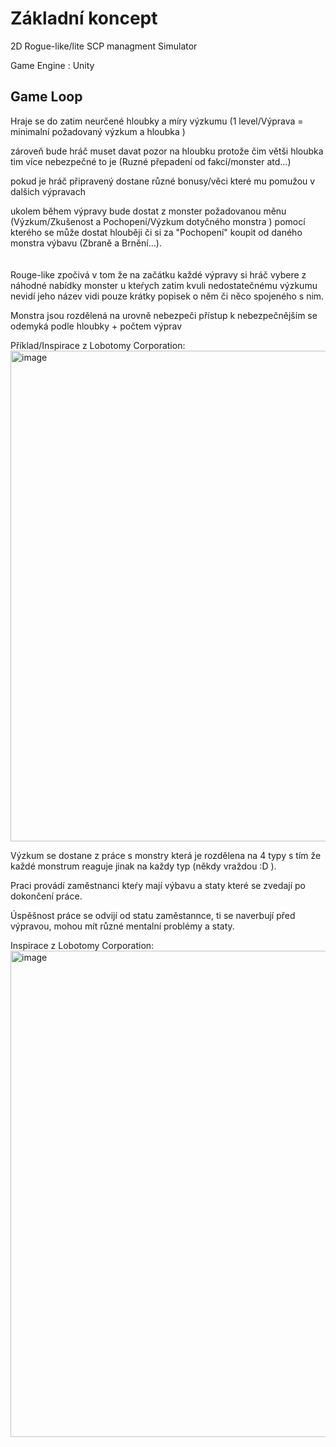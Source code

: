 # Základní koncept
2D Rogue-like/lite SCP managment Simulator

Game Engine : Unity



## Game Loop
Hraje se do zatim neurčené hloubky a míry výzkumu (1 level/Výprava = minimalní požadovaný výzkum a hloubka ) 

zároveň bude hráč muset davat pozor na hloubku protože čim větši hloubka tim více nebezpečné to je (Ruzné přepadení od fakcí/monster atd...) 

pokud je hráč připravený dostane různé bonusy/věci které mu pomužou v dalšich výpravach


ukolem během výpravy bude dostat z monster požadovanou měnu (Výzkum/Zkušenost a Pochopení/Výzkum dotyčného monstra ) pomocí kterého se může dostat hlouběji či si za "Pochopení" koupit od daného monstra výbavu (Zbraně a Brnění...).
<br><br><br>
Rouge-like zpočivá v tom že na začátku každé výpravy si hráč vybere z náhodné nabídky monster 
u kteŕych zatim kvuli nedostatečnému výzkumu nevidí jeho název vidi pouze krátky popisek o něm či něco spojeného s nim.

Monstra jsou rozdělená na urovně nebezpeči přístup k nebezpečnějším se odemyká podle hloubky + počtem výprav

Příklad/Inspirace z Lobotomy Corporation:
<img width="1694" height="785" alt="image" src="https://github.com/user-attachments/assets/6903532e-799e-4b43-9ad4-cb768a2260eb" />

Výzkum se dostane z práce s monstry která je rozdělena na 4 typy s tím že každé monstrum reaguje jinak na každy typ (někdy vraždou :D ).

Praci provádí zaměstnanci kteŕy mají výbavu a staty které se zvedají po dokončení práce.

Úspěšnost práce se odvijí od statu zaměstannce, ti se naverbují před výpravou, mohou mít různé mentalní problémy a staty. 







Inspirace z Lobotomy Corporation:
<img width="1400" height="778" alt="image" src="https://github.com/user-attachments/assets/6241b13d-aef5-44a0-b4e1-66fa496a456f" />
